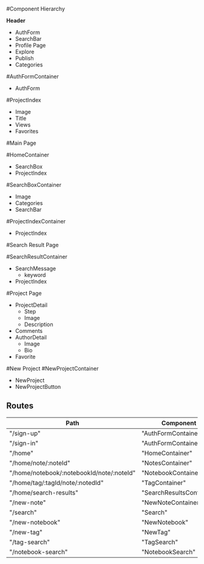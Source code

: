 #Component Hierarchy

**Header**
  * AuthForm
  * SearchBar
  * Profile Page
  * Explore
  * Publish
  * Categories

#AuthFormContainer
  * AuthForm

#ProjectIndex
  * Image
  * Title
  * Views
  * Favorites

#Main Page

#HomeContainer
  * SearchBox
  * ProjectIndex

#SearchBoxContainer
  * Image
  * Categories
  * SearchBar

#ProjectIndexContainer
  * ProjectIndex

#Search Result Page

#SearchResultContainer
  * SearchMessage
    * keyword
  * ProjectIndex

#Project Page
  * ProjectDetail
    * Step
    * Image
    * Description
  * Comments
  * AuthorDetail
    * Image
    * Bio
  * Favorite

#New Project
#NewProjectContainer
  * NewProject
  * NewProjectButton


  ## Routes

  |Path   | Component   |
  |-------|-------------|
  | "/sign-up" | "AuthFormContainer" |
  | "/sign-in" | "AuthFormContainer" |
  | "/home" | "HomeContainer" |
  | "/home/note/:noteId" | "NotesContainer" |
  | "/home/notebook/:notebookId/note/:noteId" | "NotebookContainer" |
  | "/home/tag/:tagId/note/:notedId" | "TagContainer" |
  | "/home/search-results" | "SearchResultsContainer"
  | "/new-note" | "NewNoteContainer" |
  | "/search" | "Search" |
  | "/new-notebook" | "NewNotebook" |
  | "/new-tag" | "NewTag" |
  | "/tag-search" | "TagSearch" |
  | "/notebook-search" | "NotebookSearch" |
